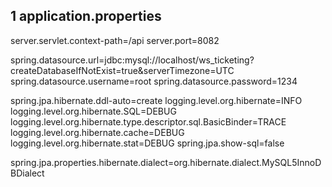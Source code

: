 ## 1 application.properties

server.servlet.context-path=/api
server.port=8082

spring.datasource.url=jdbc:mysql://localhost/ws_ticketing?createDatabaseIfNotExist=true&serverTimezone=UTC
spring.datasource.username=root
spring.datasource.password=1234

spring.jpa.hibernate.ddl-auto=create
logging.level.org.hibernate=INFO
logging.level.org.hibernate.SQL=DEBUG
logging.level.org.hibernate.type.descriptor.sql.BasicBinder=TRACE
logging.level.org.hibernate.cache=DEBUG
logging.level.org.hibernate.stat=DEBUG
spring.jpa.show-sql=false

spring.jpa.properties.hibernate.dialect=org.hibernate.dialect.MySQL5InnoDBDialect

